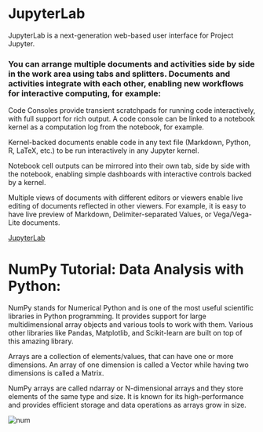 # JupyterLab
JupyterLab is a next-generation web-based user interface for Project Jupyter.

### You can arrange multiple documents and activities side by side in the work area using tabs and splitters. Documents and activities integrate with each other, enabling new workflows for interactive computing, for example:

Code Consoles provide transient scratchpads for running code interactively, with full support for rich output. A code console can be linked to a notebook kernel as a computation log from the notebook, for example.

Kernel-backed documents enable code in any text file (Markdown, Python, R, LaTeX, etc.) to be run interactively in any Jupyter kernel.

Notebook cell outputs can be mirrored into their own tab, side by side with the notebook, enabling simple dashboards with interactive controls backed by a kernel.

Multiple views of documents with different editors or viewers enable live editing of documents reflected in other viewers. For example, it is easy to have live preview of Markdown, Delimiter-separated Values, or Vega/Vega-Lite documents.

[JupyterLab](https://jupyterlab.readthedocs.io/en/stable/getting_started/overview.html)

# NumPy Tutorial: Data Analysis with Python:


NumPy stands for Numerical Python and is one of the most useful scientific libraries in Python programming. It provides support for large multidimensional array objects and various tools to work with them. Various other libraries like Pandas, Matplotlib, and Scikit-learn are built on top of this amazing library.

Arrays are a collection of elements/values, that can have one or more dimensions. An array of one dimension is called a Vector while having two dimensions is called a Matrix.

NumPy arrays are called ndarray or N-dimensional arrays and they store elements of the same type and size. It is known for its high-performance and provides efficient storage and data operations as arrays grow in size.

![num](https://www9.0zz0.com/2021/06/19/15/653506207.png)